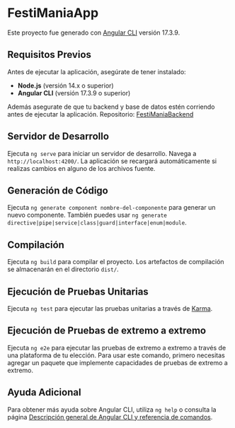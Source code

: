 # FestiManiaApp

Este proyecto fue generado con [Angular CLI](https://github.com/angular/angular-cli) versión 17.3.9.

## Requisitos Previos

Antes de ejecutar la aplicación, asegúrate de tener instalado:

- **Node.js** (versión 14.x o superior)
- **Angular CLI** (versión 17.3.9 o superior)

Además asegurate de que tu backend y base de datos estén corriendo antes de ejecutar la aplicación. Repositorio: [FestiManiaBackend](https://github.com/FrancescoMarelli/Festimania-backend)

## Servidor de Desarrollo

Ejecuta `ng serve` para iniciar un servidor de desarrollo. Navega a `http://localhost:4200/`. La aplicación se recargará automáticamente si realizas cambios en alguno de los archivos fuente.

## Generación de Código

Ejecuta `ng generate component nombre-del-componente` para generar un nuevo componente. También puedes usar `ng generate directive|pipe|service|class|guard|interface|enum|module`.

## Compilación

Ejecuta `ng build` para compilar el proyecto. Los artefactos de compilación se almacenarán en el directorio `dist/`.

## Ejecución de Pruebas Unitarias

Ejecuta `ng test` para ejecutar las pruebas unitarias a través de [Karma](https://karma-runner.github.io).

## Ejecución de Pruebas de extremo a extremo

Ejecuta `ng e2e` para ejecutar las pruebas de extremo a extremo a través de una plataforma de tu elección. Para usar este comando, primero necesitas agregar un paquete que implemente capacidades de pruebas de extremo a extremo.

## Ayuda Adicional

Para obtener más ayuda sobre Angular CLI, utiliza `ng help` o consulta la página [Descripción general de Angular CLI y referencia de comandos](https://angular.io/cli).
